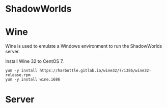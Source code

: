 # ShadowWorlds

# Wine
Wine is used to emulate a Windows environment to run the ShadowWorlds server.

Install Wine 32 to CentOS 7.
```
yum -y install https://harbottle.gitlab.io/wine32/7/i386/wine32-release.rpm
yum -y install wine.i686
```

# Server
